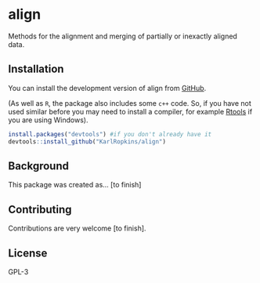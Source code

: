 
<!-- README.md is generated from README.Rmd. Please edit that file -->
<!-- badges: start -->
<!-- badges: end -->

# align

Methods for the alignment and merging of partially or inexactly aligned
data.

## Installation

You can install the development version of align from
[GitHub](https://github.com/).

(As well as `R`, the package also includes some `c++` code. So, if you
have not used similar before you may need to install a compiler, for
example [Rtools](https://cran.r-project.org/bin/windows/Rtools/) if you
are using Windows).

``` r
install.packages("devtools") #if you don't already have it
devtools::install_github("KarlRopkins/align")
```

## Background

This package was created as… \[to finish\]

## Contributing

Contributions are very welcome \[to finish\].

## License

GPL-3
